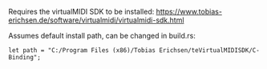 Requires the virtualMIDI SDK to be installed: https://www.tobias-erichsen.de/software/virtualmidi/virtualmidi-sdk.html

Assumes default install path, can be changed in build.rs:

`let path = "C:/Program Files (x86)/Tobias Erichsen/teVirtualMIDISDK/C-Binding";`

